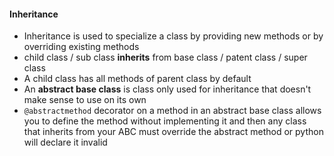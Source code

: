#### Inheritance

* Inheritance is used to specialize a class by providing new methods or by overriding existing methods
* child class / sub class **inherits** from base class / patent class / super class 
* A child class has all methods of parent class by default
* An **abstract base class** is class only used for inheritance that doesn't make sense to use on its own
* `@abstractmethod` decorator on a method in an abstract base class allows you to define the method without implementing it and then any class that inherits from your ABC must override the abstract method or python will declare it invalid
